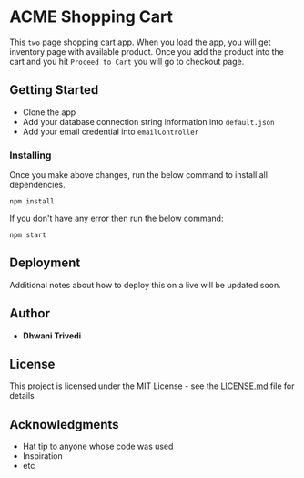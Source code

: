# ACME Shopping Cart

This `two` page shopping cart app. When you load the app, you will get inventory page with available product. Once you add the product into the cart and you hit `Proceed to Cart` you will go to checkout page.

## Getting Started

- Clone the app 
- Add your database connection string information into `default.json`
- Add your email credential into `emailController`


### Installing
Once you make above changes, run the below command to install all dependencies.
```
npm install
```
If you don't have any error then run the below command:
```
npm start
```

## Deployment

Additional notes about how to deploy this on a live will be updated soon. 


## Author

* **Dhwani Trivedi** 


## License

This project is licensed under the MIT License - see the [LICENSE.md](LICENSE.md) file for details

## Acknowledgments

* Hat tip to anyone whose code was used
* Inspiration
* etc
